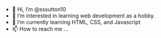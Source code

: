 - 👋 Hi, I’m @sssutton10
- 👀 I’m interested in learning web development as a hobby.
- 🌱 I’m currently learning HTML, CSS, and Javascript
- 📫 How to reach me ...

<!---
sssutton10/sssutton10 is a ✨ special ✨ repository because its `README.md` (this file) appears on your GitHub profile.
You can click the Preview link to take a look at your changes.
--->
